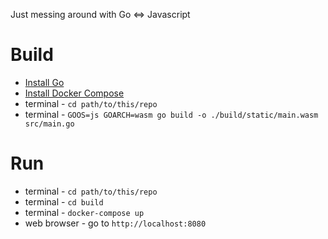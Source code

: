 Just messing around with Go <=> Javascript

# Build

- [Install Go](https://go.dev/doc/install)
- [Install Docker Compose](https://docs.docker.com/compose/install/)
- terminal - `cd path/to/this/repo`
- terminal - `GOOS=js GOARCH=wasm go build -o ./build/static/main.wasm src/main.go`

# Run
- terminal - `cd path/to/this/repo`
- terminal - `cd build`
- terminal - `docker-compose up`
- web browser - go to `http://localhost:8080`